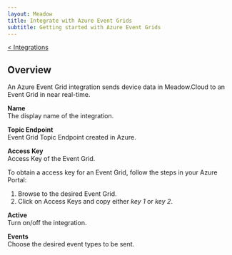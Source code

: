 ```yaml
---
layout: Meadow
title: Integrate with Azure Event Grids
subtitle: Getting started with Azure Event Grids
---
```

[< Integrations](../)  
## Overview

An Azure Event Grid integration sends device data in Meadow.Cloud to an Event Grid in near real-time.

**Name**  
The display name of the integration.

**Topic Endpoint**  
Event Grid Topic Endpoint created in Azure.

**Access Key**  
Access Key of the Event Grid.  

To obtain a access key for an Event Grid, follow the steps in your Azure Portal:
1. Browse to the desired Event Grid.
2. Click on Access Keys and copy either _key 1_ or _key 2_.

**Active**  
Turn on/off the integration.

**Events**  
Choose the desired event types to be sent.